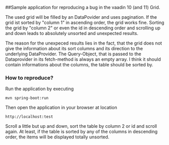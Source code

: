 ##Sample application for reproducing a bug in the vaadin 10 (and 11) Grid.

The used grid will be filled by an DataPovider and uses pagination. If the grid ist sorted by "column 1" in ascending order, the grid works fine. Sorting the grid by "column 2" or even the id in descending order and scrolling up and down leads to absolutely unsorted and unexpected results.

The reason for the unexpeced results lies in the fact, that the grid does not give the information about its sort columns and its direction to the underlying DataProvider. The Query-Object, that is passed to the Dataprovider in its fetch-method is always an empty array. I think it should contain informations about the columns, the table should be sorted by.

### How to reproduce?
Run the application by executing 

    mvn spring-boot:run
    
Then open the application in your browser at location

    http://localhost:test
    
Scroll a little but up and down, sort the table by column 2 or id and scroll again. At least, if the table is sorted by any of the columns in descending order, the items will be displayed totally unsorted.   